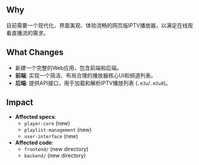 ## Why
目前需要一个现代化、界面美观、体验流畅的网页版IPTV播放器，以满足在线观看直播流的需求。

## What Changes
- 新建一个完整的Web应用，包含前端和后端。
- **前端**: 实现一个简洁、布局合理的播放器核心UI和频道列表。
- **后端**: 提供API接口，用于加载和解析IPTV播放列表 (`.m3u`/`.m3u8`)。

## Impact
- **Affected specs**:
  - `player-core` (new)
  - `playlist-management` (new)
  - `user-interface` (new)
- **Affected code**:
  - `frontend/` (new directory)
  - `backend/` (new directory)

